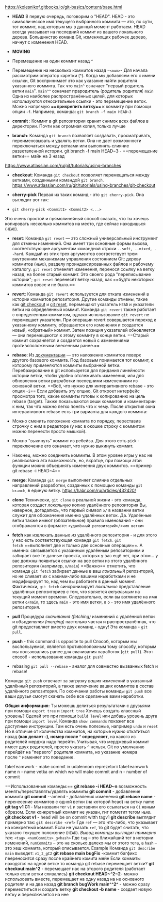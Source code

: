 https://kolesnikof.gitbooks.io/git-basics/content/base.html

- **HEAD**
В первую очередь, поговорим о "HEAD". HEAD - это символическое имя текущего выбранного коммита — это, по сути, тот коммит, над которым мы в данный момент работаем.
HEAD всегда указывает на последний коммит из вашего локального дерева. Большинство команд Git, изменяющих рабочее дерево, начнут с изменения HEAD.

- **MOVING**
- Перемещение на один коммит назад `^`
- Перемещение на несколько коммитов назад `~<num>`- 
Для начала рассмотрим оператор каретки (^). Когда мы добавляем его к имени ссылки, Git воспринимает это как указание найти родителя указанного коммита.
Так что `main^` означает "первый родитель ветки `main`".
`main^^` означает прародитель (родитель родителя) `main`
Одна из наиболее распространённых целей, для которых используются относительные ссылки - это перемещение веток. Можно напрямую **==прикрепить ветку==** к коммиту при помощи опции `-f`. Например, команда:
`git branch -f main HEAD~3`

- **commit** : 
Коммит в git репозитории хранит снимок всех файлов в директории. Почти как огромная копия, только лучше

- **branch**:
Kоманда `git branch` позволяет создавать, просматривать, переименовывать и удалять ветки. Она не дает возможности переключаться между ветками или выполнять слияние разветвленной истории.
git branch -f main HEAD~3 - ==перемещение ветки== майн на 3 назад

https://www.atlassian.com/ru/git/tutorials/using-branches

- **checkout**:
Команда `git checkout` позволяет перемещаться между ветками, созданными командой `git branch`.
https://www.atlassian.com/ru/git/tutorials/using-branches/git-checkout

- **cherry-pick**
Первая из таких команд - это `git cherry-pick`. Она выглядит вот так:

- `git cherry-pick <Commit1> <Commit2> <...>`

Это очень простой и прямолинейный способ сказать, что ты хочешь копировать несколько коммитов на место, где сейчас находишься (`HEAD`).
- **reset**:
Команда `git reset` — это сложный универсальный инструмент для отмены изменений. Она имеет три основные формы вызова, соответствующие аргументам командной строки `--soft, --mixed, --hard`. Каждый из этих трех аргументов соответствует трем внутренним механизмам управления состоянием Git: дереву коммитов (`HEAD`), разделу проиндексированных файлов и рабочему каталогу.
`git reset` отменяет изменения, перенося ссылку на ветку назад, на более старый коммит. Это своего рода "переписывание истории"; `git reset` перенесёт ветку назад, как ==будто некоторых коммитов вовсе и не было.==

- **revert**:
Команда `git revert` используется для отката изменений в истории коммитов репозитория. Другие команды отмены, такие как [git checkout](https://www.atlassian.com/ru/git/tutorials/using-branches/git-checkout) и [git reset](https://www.atlassian.com/ru/git/tutorials/undoing-changes/git-reset), перемещают указатель `HEAD` и указатели ветки на определенный коммит. Команда `git revert` также работает с определенным коммитом, однако использование `git revert` не перемещает указатели. При операции revert совершается переход к указанному коммиту, обращаются его изменения и создается новый, «обратный» коммит. Затем позиция указателей обновляется — они перемещаются к этому коммиту в конце ветки. ==Старый коммит сохраняется и создается новый с изменениями противоположными внесенным ранее.==
- **rebase**:
Из [документации](https://git-scm.com/docs/git-rebase) — это наложение коммитов поверх другого базового коммита. Под базовым понимается тот коммит, к которому применяются коммиты выбранной ветки.
Перебазирование в git используется для придания линейности истории ветки, чтобы удобно отслеживать изменения, или для обновления ветки разработки последними изменениями из основной ветки.
==Всё, что нужно для интерактивного rebase - это опция `-i`==
Если добавить эту опцию, Git откроет интерфейс просмотра того, какие коммиты готовы к копированию на цель rebase (target). Также показываются хеши коммитов и комментарии к ним, так что можно легко понять что к чему.
После открытия окна интерактивного rebase есть три варианта для каждого коммита:
- Можно сменить положение коммита по порядку, переставив строчку с ним в редакторе (у нас в окошке строку с коммитом можно перенести просто мышкой).
- Можно "выкинуть" коммит из ребейза. Для этого есть `pick` - переключение его означает, что нужно выкинуть коммит.
- Наконец, можно соединить коммиты. В этом уровне игры у нас не реализована эта возможность, но, вкратце, при помощи этой функции можно объединять изменения двух коммитов.
==пример git rebase -i HEAD~4==

- **merge**:
Команда `git merge` выполняет слияние отдельных направлений разработки, созданных с помощью команды `git branch`, в единую ветку.
https://habr.com/ru/articles/432420/

- **clone** Технически, `git clone` в реальной жизни - это команда, которая создаст _локальную_ копию удалённого репозитория
Вы, наверное, догадались, что первый символ `o/` в названии ветки служит для обозначения именно удалённых веток. Да. Удалённые ветки также имеют (обязательное) правило именования - они отображаются в формате:
`<удалённый репозиторий>/<имя ветки>`

- **fetch** как извлекать данные _из_ удалённого репозитория - и для этого у нас есть соответствующая команда `git fetch`.
`git fetch` ==выполняет две и только две основные операции==. А именно:
связывается с указанным удалённым репозиторием и забирает все те данные проекта, которых у вас ещё нет, при этом...
 у вас должны появиться ссылки на все ветки из этого удалённого репозитория (например, `o/main`)
 ==Важно== отметить, что команда `git fetch` забирает данные в ваш _локальный_ репозиторий, но не сливает их с какими-либо вашими наработками и не модифицирует то, над чем вы работаете в данный момент.
Фактически, `git fetch` синхронизирует _локальное_ представление удалённых репозиториев с тем, что является _актуальным_ на текущий момент времени.
Следовательно, если вы взглянете на имя ветки `o/main`, то здесь `main` - это имя ветки, а `o` - это имя удалённого репозитория.

- **pull** Процедура _скачивания (fetching)_ изменений с удалённой ветки и _объединения (merging)_ настолько частая и распространённая, что git предоставляет вместо двух команд - одну! Эта команда - `git pull`.
- **push** - this command is opposite to pull Способ, которым мы воспользуемся, является противоположным тому способу, которым мы пользовались ранее для скачивания наработок (`git pull`). Этот способ - использование команды `git push`!
- rebasing `git pull --rebase` - аналог для совместно вызванных fetch и rebase!

Команда `git push` отвечает за загрузку _ваших_ изменений в указанный удалённый репозиторий, а также включение ваших коммитов в состав удалённого репозитория. По окончании работы команды `git push` все ваши друзья смогут скачать себе все сделанные вами наработки.



**Общая информация:** Ты можешь делиться результатами с друзьями при помощи `export tree` и `import tree`
Хочешь создать классный уровень? Сделай это при помощи `build level` или добавь уровень друга при помощи `import level`
Команда `show commands` покажет все доступные инструкции. Там есть очень полезные, например `undo` и `reset`
Но в отличие от количества коммитов, на которые нужно откатиться назад **(как делает `~`), номер после `^` определяет**, на какого из родителей мерджа надо перейти. Учитывая, что мерджевый коммит имеет двух родителей, просто указать `^` нельзя.
Git по умолчанию перейдёт на "первого" родителя коммита, но указание номера после `^` изменяет это поведение.

fakeTeamwork - make commit in udalennom reprezetorii
fakeTeamwork name n - name vetka on which we will make commit and n - number of commit

==Использованные команды:==
**git rebase -i HEAD~n** возможность менять/переставлять/удалять коммиты
**git commit** - добавление коммита
**git commit** --amend - добавления изменения
**git rebase name** - перенесение коммитов с одной ветки (на которой head) на ветку name
**git tag v1 C1** - Мы назвали тег `v1` и заставили его ссылаться на `C1` явным образом. Если конкретный коммит не указан, гит пометит тегом `HEAD`.
**git checkout v1** - head will be on commit witth tagv1
**git describe** выглядит примерно так:
`git describe <ref>`
Где `ref` — это что-либо, что указывает на конкретный коммит. Если не указать `ref`, то git будет считать, что указано текущее положение (`HEAD`).
*Вывод команды выглядит примерно так:*
`<tag>_<numCommits>_g<hash>`
Где `tag` – это ближайший тег в истории изменений, `numCommits` – это на сколько далеко мы от этого тега, а `hash` – это хеш коммита, который описывается. Example Команда `git describe main` выведет:
`v1_2_gC2`
**git rebase main bugFix** -коммит багфикс пеереносится сразу после крайнего комита мейн
Если коммиты находятся на одной ветке то команда git rebase перемещает ветки?
**git checkout main^2** - перемещает нас на второго родителя (работает только если ветки сливались)
**git checkout HEAD~^2~2**- можно использовать вместе, перемещает на одну назад на не основного родителя и на два назад
**git branch bugWork main^^2^** - можно сразу переместиться и создать ветку
**git checkout -b name** - создает новую ветку и переключается на нее 